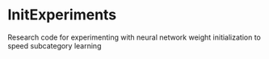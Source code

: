 # InitExperiments
Research code for experimenting with neural network weight initialization to speed subcategory learning
